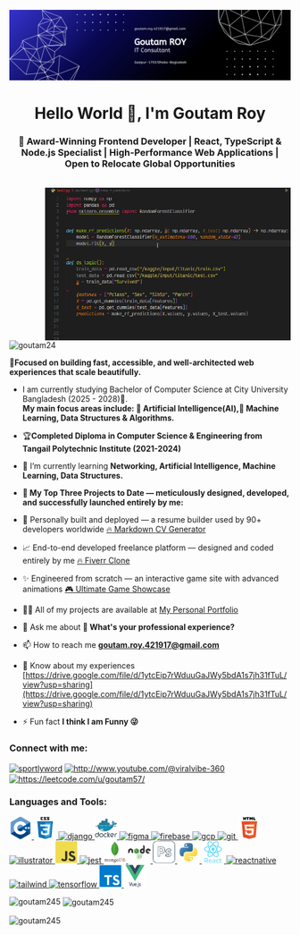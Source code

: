 ![logo](https://github.com/Goutam245/Goutam245/blob/main/Github%20Banner%20Photo.png)
<h1 align="center">Hello World 👋, I'm Goutam Roy</h1>
<h3 align="center">🚀 Award-Winning Frontend Developer | React, TypeScript & Node.js Specialist | High-Performance Web Applications | Open to Relocate Global Opportunities </h3> <br/>
<img align="right" width="440" alt="coding" src="https://github.com/Goutam245/Goutam245/blob/main/Coding%20Gif.gif" />




<p align="left"> <img src="https://komarev.com/ghpvc/?username=goutam24&label=Profile%20views&color=0e75b6&style=flat" alt="goutam24" /> </p>

 🎯**Focused on building fast, accessible, and well-architected web experiences that scale beautifully.**
- I am currently studying Bachelor of Computer Science at City University Bangladesh (2025 - 2028)📖. <br/>
**My main focus areas include: 🤖 Artificial Intelligence(AI),🧠 Machine Learning, Data Structures & Algorithms.**


- 🏆**Completed Diploma in Computer Science & Engineering from Tangail Polytechnic Institute (2021-2024)**

- 🌱 I’m currently learning **Networking, Artificial Intelligence, Machine Learning, Data Structures.**

- **🎯 My Top Three Projects to Date — meticulously designed, developed, and successfully launched entirely by me:**

- 🚀 Personally built and deployed — a resume builder used by 90+ developers worldwide [🔥 Markdown CV Generator](https://resume-builder-web-site.vercel.app/)

- 📈 End-to-end developed freelance platform — designed and coded entirely by me [🔥 Fiverr Clone](https://fiverr-clone-steel.vercel.app/)

- ✨ Engineered from scratch — an interactive game site with advanced animations [🎮 Ultimate Game Showcase](https://ultimate-game-website.vercel.app/)

- 👨‍💻 All of my projects are available at [My Personal Portfolio](https://goutam-roy-portfolio.vercel.app/)

- 💬 Ask me about **💼 What's your professional experience?**

- 📫 How to reach me **goutam.roy.421917@gmail.com**

- 📄 Know about my experiences [https://drive.google.com/file/d/1ytcEip7rWduuGaJWy5bdA1s7jh31fTuL/view?usp=sharing](https://drive.google.com/file/d/1ytcEip7rWduuGaJWy5bdA1s7jh31fTuL/view?usp=sharing)

- ⚡ Fun fact **I think I am Funny 😜**

<h3 align="left">Connect with me:</h3>
<p align="left">
<a href="https://twitter.com/sportlyword" target="blank"><img align="center" src="https://raw.githubusercontent.com/rahuldkjain/github-profile-readme-generator/master/src/images/icons/Social/twitter.svg" alt="sportlyword" height="30" width="40" /></a>
<a href="https://www.youtube.com/c/http://www.youtube.com/@viralvibe-360" target="blank"><img align="center" src="https://raw.githubusercontent.com/rahuldkjain/github-profile-readme-generator/master/src/images/icons/Social/youtube.svg" alt="http://www.youtube.com/@viralvibe-360" height="30" width="40" /></a>
<a href="https://www.leetcode.com/https://leetcode.com/u/goutam57/" target="blank"><img align="center" src="https://raw.githubusercontent.com/rahuldkjain/github-profile-readme-generator/master/src/images/icons/Social/leet-code.svg" alt="https://leetcode.com/u/goutam57/" height="30" width="40" /></a>
</p>

<h3 align="left">Languages and Tools:</h3>
<p align="left"> <a href="https://www.w3schools.com/cpp/" target="_blank" rel="noreferrer"> <img src="https://raw.githubusercontent.com/devicons/devicon/master/icons/cplusplus/cplusplus-original.svg" alt="cplusplus" width="40" height="40"/> </a> <a href="https://www.w3schools.com/css/" target="_blank" rel="noreferrer"> <img src="https://raw.githubusercontent.com/devicons/devicon/master/icons/css3/css3-original-wordmark.svg" alt="css3" width="40" height="40"/> </a> <a href="https://www.djangoproject.com/" target="_blank" rel="noreferrer"> <img src="https://cdn.worldvectorlogo.com/logos/django.svg" alt="django" width="40" height="40"/> </a> <a href="https://www.docker.com/" target="_blank" rel="noreferrer"> <img src="https://raw.githubusercontent.com/devicons/devicon/master/icons/docker/docker-original-wordmark.svg" alt="docker" width="40" height="40"/> </a> <a href="https://www.figma.com/" target="_blank" rel="noreferrer"> <img src="https://www.vectorlogo.zone/logos/figma/figma-icon.svg" alt="figma" width="40" height="40"/> </a> <a href="https://firebase.google.com/" target="_blank" rel="noreferrer"> <img src="https://www.vectorlogo.zone/logos/firebase/firebase-icon.svg" alt="firebase" width="40" height="40"/> </a> <a href="https://cloud.google.com" target="_blank" rel="noreferrer"> <img src="https://www.vectorlogo.zone/logos/google_cloud/google_cloud-icon.svg" alt="gcp" width="40" height="40"/> </a> <a href="https://git-scm.com/" target="_blank" rel="noreferrer"> <img src="https://www.vectorlogo.zone/logos/git-scm/git-scm-icon.svg" alt="git" width="40" height="40"/> </a> <a href="https://www.w3.org/html/" target="_blank" rel="noreferrer"> <img src="https://raw.githubusercontent.com/devicons/devicon/master/icons/html5/html5-original-wordmark.svg" alt="html5" width="40" height="40"/> </a> <a href="https://www.adobe.com/in/products/illustrator.html" target="_blank" rel="noreferrer"> <img src="https://www.vectorlogo.zone/logos/adobe_illustrator/adobe_illustrator-icon.svg" alt="illustrator" width="40" height="40"/> </a> <a href="https://developer.mozilla.org/en-US/docs/Web/JavaScript" target="_blank" rel="noreferrer"> <img src="https://raw.githubusercontent.com/devicons/devicon/master/icons/javascript/javascript-original.svg" alt="javascript" width="40" height="40"/> </a> <a href="https://jestjs.io" target="_blank" rel="noreferrer"> <img src="https://www.vectorlogo.zone/logos/jestjsio/jestjsio-icon.svg" alt="jest" width="40" height="40"/> </a> <a href="https://www.mongodb.com/" target="_blank" rel="noreferrer"> <img src="https://raw.githubusercontent.com/devicons/devicon/master/icons/mongodb/mongodb-original-wordmark.svg" alt="mongodb" width="40" height="40"/> </a> <a href="https://nodejs.org" target="_blank" rel="noreferrer"> <img src="https://raw.githubusercontent.com/devicons/devicon/master/icons/nodejs/nodejs-original-wordmark.svg" alt="nodejs" width="40" height="40"/> </a> <a href="https://www.photoshop.com/en" target="_blank" rel="noreferrer"> <img src="https://raw.githubusercontent.com/devicons/devicon/master/icons/photoshop/photoshop-line.svg" alt="photoshop" width="40" height="40"/> </a> <a href="https://www.python.org" target="_blank" rel="noreferrer"> <img src="https://raw.githubusercontent.com/devicons/devicon/master/icons/python/python-original.svg" alt="python" width="40" height="40"/> </a> <a href="https://reactjs.org/" target="_blank" rel="noreferrer"> <img src="https://raw.githubusercontent.com/devicons/devicon/master/icons/react/react-original-wordmark.svg" alt="react" width="40" height="40"/> </a> <a href="https://reactnative.dev/" target="_blank" rel="noreferrer"> <img src="https://reactnative.dev/img/header_logo.svg" alt="reactnative" width="40" height="40"/> </a> <a href="https://tailwindcss.com/" target="_blank" rel="noreferrer"> <img src="https://www.vectorlogo.zone/logos/tailwindcss/tailwindcss-icon.svg" alt="tailwind" width="40" height="40"/> </a> <a href="https://www.tensorflow.org" target="_blank" rel="noreferrer"> <img src="https://www.vectorlogo.zone/logos/tensorflow/tensorflow-icon.svg" alt="tensorflow" width="40" height="40"/> </a> <a href="https://www.typescriptlang.org/" target="_blank" rel="noreferrer"> <img src="https://raw.githubusercontent.com/devicons/devicon/master/icons/typescript/typescript-original.svg" alt="typescript" width="40" height="40"/> </a> <a href="https://vuejs.org/" target="_blank" rel="noreferrer"> <img src="https://raw.githubusercontent.com/devicons/devicon/master/icons/vuejs/vuejs-original-wordmark.svg" alt="vuejs" width="40" height="40"/> </a> </p>


<p><img align="left" src="https://github-readme-stats.vercel.app/api/top-langs?username=goutam245&show_icons=true&locale=en&layout=compact" alt="goutam245" /></p>

<p>&nbsp;<img align="center" src="https://github-readme-stats.vercel.app/api?username=goutam245&show_icons=true&locale=en" alt="goutam245" /></p>

<p><img align="center" src="https://github-readme-streak-stats.herokuapp.com/?user=goutam245&show" alt="goutam245" /></p>
